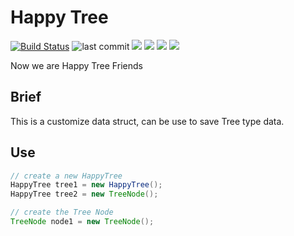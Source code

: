 # Happy Tree
[![Build Status](https://travis-ci.org/tusik/HappyTree.svg?branch=master)](https://travis-ci.org/tusik/HappyTree)
![last commit](https://img.shields.io/github/last-commit/tusik/HappyTree/master.svg)
![](https://img.shields.io/github/license/tusik/HappyTree.svg)
![](https://img.shields.io/github/release/tusik/HappyTree.svg)
![](https://img.shields.io/github/tag-date/tusik/HappyTree.svg)
![](https://img.shields.io/badge/State-Alpha-red.svg)

Now we are Happy Tree Friends

## Brief
This is a customize data struct, can be use to save Tree type data.

## Use
```Java
// create a new HappyTree
HappyTree tree1 = new HappyTree();
HappyTree tree2 = new TreeNode();

// create the Tree Node
TreeNode node1 = new TreeNode();
```